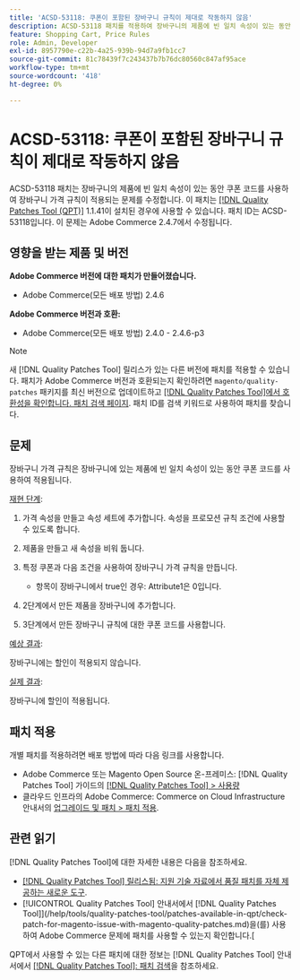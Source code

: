 ```yaml
---
title: 'ACSD-53118: 쿠폰이 포함된 장바구니 규칙이 제대로 작동하지 않음'
description: ACSD-53118 패치를 적용하여 장바구니의 제품에 빈 일치 속성이 있는 동안 쿠폰 코드를 사용하여 장바구니 가격 규칙이 적용되는 Adobe Commerce 문제를 해결합니다.
feature: Shopping Cart, Price Rules
role: Admin, Developer
exl-id: 8957790e-c22b-4a25-939b-94d7a9fb1cc7
source-git-commit: 81c78439f7c243437b7b76dc80560c847af95ace
workflow-type: tm+mt
source-wordcount: '418'
ht-degree: 0%

---
```


# ACSD-53118: 쿠폰이 포함된 장바구니 규칙이 제대로 작동하지 않음

ACSD-53118 패치는 장바구니의 제품에 빈 일치 속성이 있는 동안 쿠폰 코드를 사용하여 장바구니 가격 규칙이 적용되는 문제를 수정합니다. 이 패치는 [[!DNL Quality Patches Tool (QPT)]](https://experienceleague.adobe.com/en/docs/commerce-knowledge-base/kb/announcements/commerce-announcements/magento-quality-patches-released-new-tool-to-self-serve-quality-patches) 1.1.41이 설치된 경우에 사용할 수 있습니다. 패치 ID는 ACSD-53118입니다. 이 문제는 Adobe Commerce 2.4.7에서 수정됩니다.

## 영향을 받는 제품 및 버전

**Adobe Commerce 버전에 대한 패치가 만들어졌습니다.**

* Adobe Commerce(모든 배포 방법) 2.4.6

**Adobe Commerce 버전과 호환:**

* Adobe Commerce(모든 배포 방법) 2.4.0 - 2.4.6-p3

>[!NOTE]
>
>새 [!DNL Quality Patches Tool] 릴리스가 있는 다른 버전에 패치를 적용할 수 있습니다. 패치가 Adobe Commerce 버전과 호환되는지 확인하려면 `magento/quality-patches` 패키지를 최신 버전으로 업데이트하고 [[!DNL Quality Patches Tool]에서 호환성을 확인합니다. 패치 검색 페이지](https://experienceleague.adobe.com/tools/commerce-quality-patches/index.html). 패치 ID를 검색 키워드로 사용하여 패치를 찾습니다.

## 문제

장바구니 가격 규칙은 장바구니에 있는 제품에 빈 일치 속성이 있는 동안 쿠폰 코드를 사용하여 적용됩니다.

<u>재현 단계</u>:

1. 가격 속성을 만들고 속성 세트에 추가합니다. 속성을 프로모션 규칙 조건에 사용할 수 있도록 합니다.
1. 제품을 만들고 새 속성을 비워 둡니다.
1. 특정 쿠폰과 다음 조건을 사용하여 장바구니 가격 규칙을 만듭니다.

   * 항목이 장바구니에서 true인 경우: Attribute1은 0입니다.

1. 2단계에서 만든 제품을 장바구니에 추가합니다.
1. 3단계에서 만든 장바구니 규칙에 대한 쿠폰 코드를 사용합니다.

<u>예상 결과</u>:

장바구니에는 할인이 적용되지 않습니다.

<u>실제 결과</u>:

장바구니에 할인이 적용됩니다.

## 패치 적용

개별 패치를 적용하려면 배포 방법에 따라 다음 링크를 사용합니다.

* Adobe Commerce 또는 Magento Open Source 온-프레미스: [!DNL Quality Patches Tool] 가이드의 [[!DNL Quality Patches Tool] > 사용량](/help/tools/quality-patches-tool/usage.md)
* 클라우드 인프라의 Adobe Commerce: Commerce on Cloud Infrastructure 안내서의 [업그레이드 및 패치 > 패치 적용](https://experienceleague.adobe.com/docs/commerce-cloud-service/user-guide/develop/upgrade/apply-patches.html).

## 관련 읽기

[!DNL Quality Patches Tool]에 대한 자세한 내용은 다음을 참조하세요.

* [[!DNL Quality Patches Tool] 릴리스됨: 지원 기술 자료에서 품질 패치를 자체 제공하는 새로운 도구](https://experienceleague.adobe.com/en/docs/commerce-knowledge-base/kb/announcements/commerce-announcements/magento-quality-patches-released-new-tool-to-self-serve-quality-patches).
* [!UICONTROL Quality Patches Tool] 안내서에서  [!DNL Quality Patches Tool]](/help/tools/quality-patches-tool/patches-available-in-qpt/check-patch-for-magento-issue-with-magento-quality-patches.md)을(를) 사용하여 Adobe Commerce 문제에 패치를 사용할 수 있는지 확인합니다.[


QPT에서 사용할 수 있는 다른 패치에 대한 정보는 [!DNL Quality Patches Tool] 안내서에서 [[!DNL Quality Patches Tool]: 패치 검색](https://experienceleague.adobe.com/tools/commerce-quality-patches/index.html)을 참조하세요.

